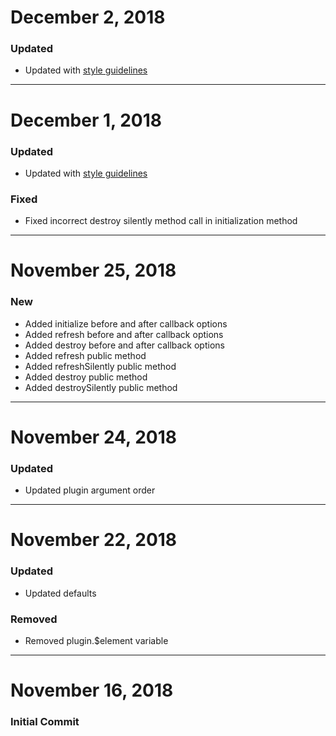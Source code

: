 # December 2, 2018

### Updated
- Updated with [style guidelines](https://github.com/joemottershaw/style-guidelines)


-----


# December 1, 2018

### Updated
- Updated with [style guidelines](https://github.com/joemottershaw/style-guidelines)

### Fixed
- Fixed incorrect destroy silently method call in initialization method


-----


# November 25, 2018

### New
- Added initialize before and after callback options
- Added refresh before and after callback options
- Added destroy before and after callback options
- Added refresh public method
- Added refreshSilently public method
- Added destroy public method
- Added destroySilently public method


-----


# November 24, 2018

### Updated
- Updated plugin argument order


-----


# November 22, 2018

### Updated
- Updated defaults

### Removed
- Removed plugin.$element variable


-----


# November 16, 2018

### Initial Commit
